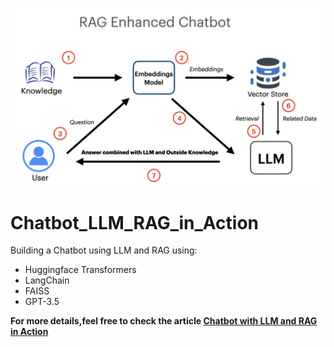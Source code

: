 ![RAG](doc/img/RAG.png)
# Chatbot_LLM_RAG_in_Action
Building a Chatbot using LLM and RAG using:
- Huggingface Transformers
- LangChain
- FAISS
- GPT-3.5

**For more details,feel free to check the article [Chatbot with LLM and RAG in Action](https://medium.com/@yingbiao/chatbot-with-llm-and-rag-in-action-575382df4323)**


